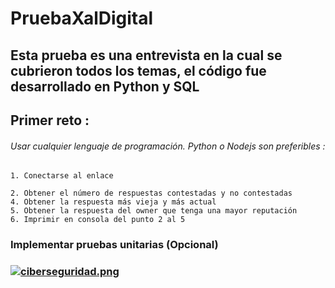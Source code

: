 # PruebaXalDigital
## Esta prueba es una entrevista en la cual se cubrieron todos los temas, el código fue desarrollado en Python y SQL
## Primer reto : 
###### Usar cualquier lenguaje de programación. Python o Nodejs son preferibles :
```
1. Conectarse al enlace

2. Obtener el número de respuestas contestadas y no contestadas 
4. Obtener la respuesta más vieja y más actual 
5. Obtener la respuesta del owner que tenga una mayor reputación 
6. Imprimir en consola del punto 2 al 5 
```
<h3>Implementar pruebas unitarias (Opcional)<h3>

[![ciberseguridad.png](https://i.postimg.cc/fTBxBStM/ciberseguridad.png)](https://postimg.cc/8jfJC5mY)
